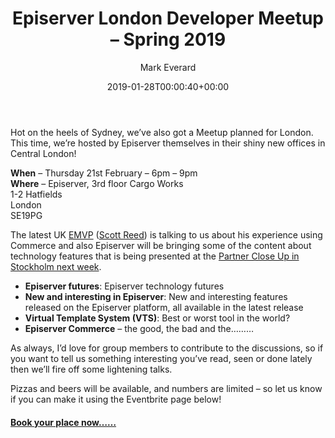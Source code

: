﻿---
title: 'Episerver London Developer Meetup &#8211; Spring 2019'
date: 2019-01-28T00:00:40+00:00
author: Mark Everard
layout: post
permalink: /2019/01/28/episerver-london-developer-meetup-spring-2019/
dsq_thread_id:
  - null
categories:
  - Episerver
---
Hot on the heels of Sydney, we&#8217;ve also got a Meetup planned for London. This time, we&#8217;re hosted by Episerver themselves in their shiny new offices in Central London!

**When** &#8211; Thursday 21st February &#8211; 6pm &#8211; 9pm  
**Where** &#8211; Episerver, 3rd floor Cargo Works  
1-2 Hatfields  
London  
SE19PG 

The latest UK [EMVP](https://world.episerver.com/emvp/) ([Scott Reed](https://uk.linkedin.com/in/scottreed84)) is talking to us about his experience using Commerce and also Episerver will be bringing some of the content about technology features that is being presented at the [Partner Close Up in Stockholm next week](https://www.episerver.com/learn/events/event-listing/partner-close-up/epi-partner-close-up-2019-emea/).

* **Episerver futures**: Episerver technology futures
* **New and interesting in Episerver**: New and interesting features released on the Episerver platform, all available in the latest release
* **Virtual Template System (VTS)**: Best or worst tool in the world?
* **Episerver Commerce** &#8211; the good, the bad and the&#8230;&#8230;&#8230; 

As always, I&#8217;d love for group members to contribute to the discussions, so if you want to tell us something interesting you&#8217;ve read, seen or done lately then we&#8217;ll fire off some lightening talks.

Pizzas and beers will be available, and numbers are limited &#8211; so let us know if you can make it using the Eventbrite page below!

#### [Book your place now&#8230;&#8230;](https://www.eventbrite.com/e/london-developer-meet-up-h1-2019-tickets-55208638524)